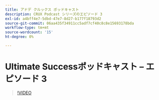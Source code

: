 ```yaml
---
title: アドデ クルックス ポッドキャスト
description: CRUX Podcast シリーズのエピソード 3
exl-id: a4bff4e7-5dbd-47e7-8d27-b177f18793d2
source-git-commit: 06aa435f34911cc5adf7cf40c8c8e15693178bda
workflow-type: tm+mt
source-wordcount: '15'
ht-degree: 0%

---
```


# Ultimate Successポッドキャスト – エピソード 3

>[!VIDEO](https://video.tv.adobe.com/v/3428675?quality=12learn=on)
